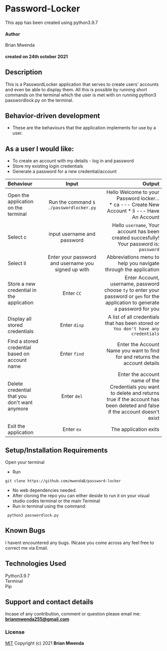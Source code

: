 # Password-Locker
This app has been created using python3.9.7
#### Author
Brian Mwenda 
#### created on 24th october 2021

## Description
This is a PasswordLocker application that serves to create users' accounts and even be able to display them. All this is possible by running short commands on the terminal which the user is met with on running python3 passwordlock.py on the terminal.

## Behavior-driven development
- These are the behaviours that the application implements for use by a user.
## As a user I would like:
- To create an account with my details - log in and password
- Store my existing login credentials
- Generate a password for a new credential/account

| Behaviour | Input | Output |
| :---------------- | :---------------: | ------------------: |
|Open the application on the terminal | Run the command ```$ ./passwordlocker.py```|Hello Welcome to your Password locker... <br>* ca ---  Create New Account * li ---  Have An Account |
|Select  c| input username and password| Hello ```username```, Your account has been created succesfully! Your password is: ```password```|
|Select li  | Enter your password and username you signed up with| Abbreviations menu to help you navigate through the application|
|Store a new credential in the application| Enter ```CC```|Enter Account, username, password<br>choose ```ty``` to enter your password or ```gen``` for the application to generate a password for you |
|Display all stored credentials | Enter ```disp```|A list of all credentials that has been stored or ```You don't have any credentials``` |
|Find a stored credential based on account name|Enter ```find```| Enter the Account Name you want to find for and returns the account details|
|Delete credential that you don't want anymore|Enter ```del```|Enter the account name of the Credentials you want to delete and returns true if the account has been deleted and false if the account doesn't exixt|
|Exit the application| Enter ```ex```| The application exits| 
## Setup/Installation Requirements
Open your terminal
* Run
```
git clone https://github.com/mwendaB/password-locker
```

* No web dependencies needed.
* After cloning the repo you can either deside to run it on your visual studio codes terminal or the main Terminal
* Run in terminal using the command:
```
 python3 passwordlock.py
 ```

## Known Bugs
I havent encountered any bugs.
INcase you come across any feel free to correct me via Email.

## Technologies Used
Python3.9.7<br>
Terminal<br>
Pip

## Support and contact details
Incase of any contribution, comment or question please email me:<br>
**brianmwenda255@gmail.com**

### License
[MIT](License)
Copyright (c) 2021 **Brian Mwenda**